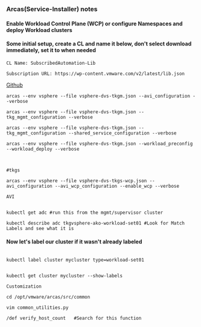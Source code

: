 ### Arcas(Service-Installer) notes

#### Enable Workload Control Plane (WCP) or configure Namespaces and deploy Workload clusters

#### Some initial setup, create a CL and name it below, don't select download immediately, set it to when needed

````
CL Name: SubscribedAutomation-Lib

Subscription URL: https://wp-content.vmware.com/v2/latest/lib.json

````

[Github](https://github.com/vmware-tanzu/service-installer-for-vmware-tanzu)

````
arcas --env vsphere --file vsphere-dvs-tkgm.json --avi_configuration --verbose

arcas --env vsphere --file vsphere-dvs-tkgm.json --tkg_mgmt_configuration --verbose

arcas --env vsphere --file vsphere-dvs-tkgm.json --tkg_mgmt_configuration --shared_service_configuration --verbose

arcas --env vsphere --file vsphere-dvs-tkgm.json --workload_preconfig --workload_deploy --verbose



#tkgs

arcas --env vsphere --file vsphere-dvs-tkgs-wcp.json --avi_configuration --avi_wcp_configuration --enable_wcp --verbose

````

```AVI```

````

kubectl get adc #run this from the mgmt/supervisor cluster

kubectl describe adc tkgvsphere-ako-workload-set01 #Look for Match Labels and see what it is

````

#### Now let's label our cluster if it wasn't already labeled

````

kubectl label cluster mycluster type=workload-set01


kubectl get cluster mycluster --show-labels

````

```Customization```

````
cd /opt/vmware/arcas/src/common

vim common_utilities.py 

/def verify_host_count   #Search for this function

````

